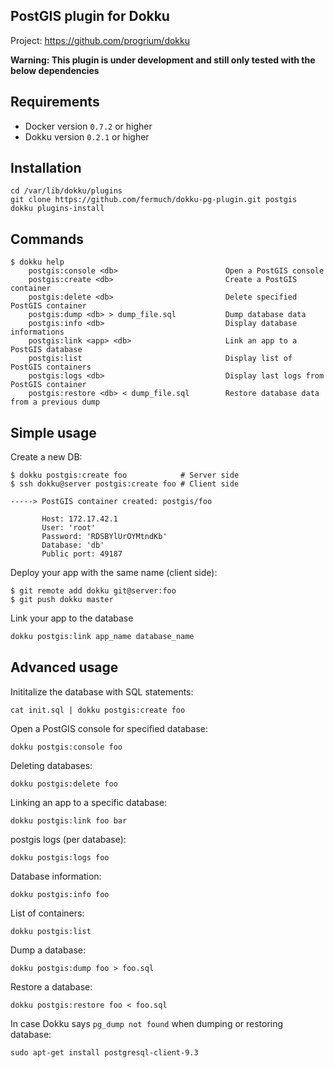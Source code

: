 PostGIS plugin for Dokku
------------------------

Project: https://github.com/progrium/dokku

**Warning: This plugin is under development and still only tested with the below dependencies**

Requirements
------------
* Docker version `0.7.2` or higher
* Dokku version `0.2.1` or higher

Installation
------------
```
cd /var/lib/dokku/plugins
git clone https://github.com/fermuch/dokku-pg-plugin.git postgis
dokku plugins-install
```


Commands
--------
```
$ dokku help
    postgis:console <db>                        Open a PostGIS console
    postgis:create <db>                         Create a PostGIS container
    postgis:delete <db>                         Delete specified PostGIS container
    postgis:dump <db> > dump_file.sql           Dump database data
    postgis:info <db>                           Display database informations
    postgis:link <app> <db>                     Link an app to a PostGIS database
    postgis:list                                Display list of PostGIS containers
    postgis:logs <db>                           Display last logs from PostGIS container
    postgis:restore <db> < dump_file.sql        Restore database data from a previous dump
```

Simple usage
------------

Create a new DB:
```
$ dokku postgis:create foo            # Server side
$ ssh dokku@server postgis:create foo # Client side

-----> PostGIS container created: postgis/foo

       Host: 172.17.42.1
       User: 'root'
       Password: 'RDSBYlUrOYMtndKb'
       Database: 'db'
       Public port: 49187
```

Deploy your app with the same name (client side):
```
$ git remote add dokku git@server:foo
$ git push dokku master

```

Link your app to the database
```bash
dokku postgis:link app_name database_name
```


Advanced usage
--------------

Inititalize the database with SQL statements:
```
cat init.sql | dokku postgis:create foo
```

Open a PostGIS console for specified database:
```
dokku postgis:console foo
```

Deleting databases:
```
dokku postgis:delete foo
```

Linking an app to a specific database:
```
dokku postgis:link foo bar
```

postgis logs (per database):
```
dokku postgis:logs foo
```

Database information:
```
dokku postgis:info foo
```

List of containers:
```
dokku postgis:list
```

Dump a database:
```
dokku postgis:dump foo > foo.sql
```

Restore a database:
```
dokku postgis:restore foo < foo.sql
```

In case Dokku says `pg_dump not found` when dumping or restoring database:
```
sudo apt-get install postgresql-client-9.3
```
